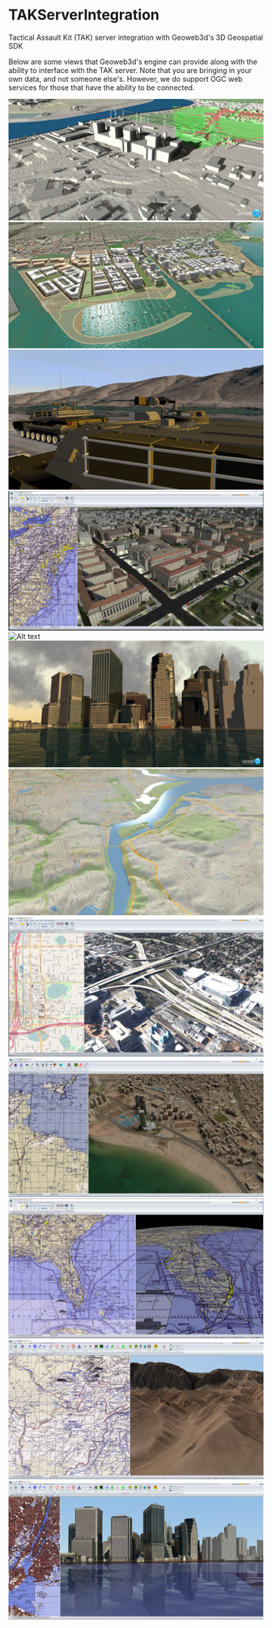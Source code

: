 # TAKServerIntegration
  Tactical Assault Kit (TAK) server integration with Geoweb3d's 3D Geospatial SDK 

Below are some views that Geoweb3d's engine can provide along with the ability to interface with the TAK server. Note that you are bringing in your own data, and not someone else's.  However, we do support OGC web services for those that have the ability to be connected.

![Alt text](https://github.com/Geoweb3d/TAKServerIntegration/blob/main/screenshots/iraq.PNG)
![Alt text](https://github.com/Geoweb3d/TAKServerIntegration/blob/main/screenshots/chicago.PNG)
![Alt text](https://github.com/Geoweb3d/TAKServerIntegration/blob/main/screenshots/M%26S.PNG)
![Alt text](https://github.com/Geoweb3d/TAKServerIntegration/blob/main/screenshots/dc%201.PNG)
![Alt text](https://github.com/Geoweb3d/TAKServerIntegration/blob/main/screenshots/dc.PNG)
![Alt text](https://github.com/Geoweb3d/TAKServerIntegration/blob/main/screenshots/ny.PNG)
![Alt text](https://github.com/Geoweb3d/TAKServerIntegration/blob/main/screenshots/thematic.PNG)
![Alt text](https://github.com/Geoweb3d/TAKServerIntegration/blob/main/screenshots/xplan1.PNG)
![Alt text](https://github.com/Geoweb3d/TAKServerIntegration/blob/main/screenshots/xplan2.PNG)
![Alt text](https://github.com/Geoweb3d/TAKServerIntegration/blob/main/screenshots/xplan3.PNG)
![Alt text](https://github.com/Geoweb3d/TAKServerIntegration/blob/main/screenshots/xplan4.PNG)
![Alt text](https://github.com/Geoweb3d/TAKServerIntegration/blob/main/screenshots/xplan5.PNG)
